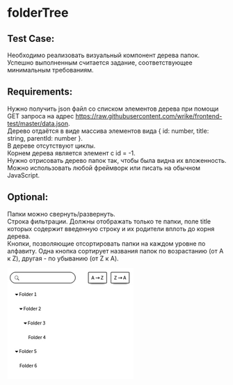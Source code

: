 # folderTree
Test Case:
----------
Необходимо реализовать визуальный компонент дерева папок.  
Успешно выполненным считается задание, соответствующее минимальным требованиям.

Requirements:
-------------
Нужно получить json файл со списком элементов дерева при помощи GET запроса на адрес https://raw.githubusercontent.com/wrike/frontend-test/master/data.json.  
Дерево отдаётся в виде массива элементов вида { id: number, title: string, parentId: number }.  
В дереве отсутствуют циклы.  
Корнем дерева является элемент с id = -1.  
Нужно отрисовать дерево папок так, чтобы была видна их вложенность.  
Можно использовать любой фреймворк или писать на обычном JavaScript.

Optional:
---------
Папки можно свернуть/развернуть.  
Строка фильтрации. Должны отображать только те папки, поле title которых содержит введенную строку и их родители вплоть до корня дерева.  
Кнопки, позволяющие отсортировать папки на каждом уровне по алфавиту. Одна кнопка сортирует названия папок по возрастанию (от A к Z), другая - по убыванию (от Z к A).

![Folder Tree](img.jpeg)
